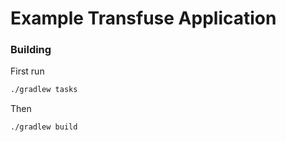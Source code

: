 # Example Transfuse Application

### Building

First run

```bash
./gradlew tasks
```

Then

```bash
./gradlew build
```
